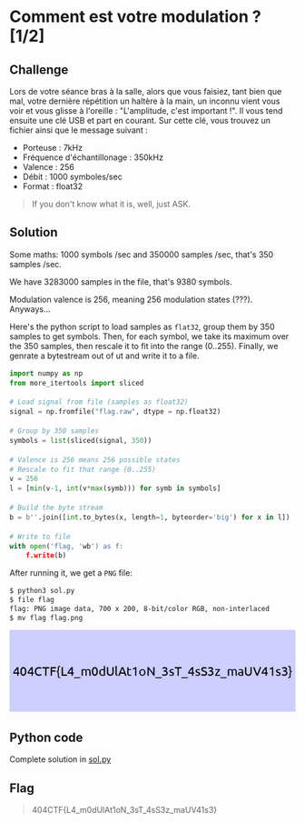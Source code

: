 # Comment est votre modulation ? [1/2]

## Challenge
Lors de votre séance bras à la salle, alors que vous faisiez, tant bien que mal, votre dernière répétition un haltère à la main, un inconnu vient vous voir et vous glisse à l'oreille : "L'amplitude, c'est important !". Il vous tend ensuite une clé USB et part en courant. Sur cette clé, vous trouvez un fichier ainsi que le message suivant :
 
- Porteuse : 7kHz
- Fréquence d'échantillonage : 350kHz
- Valence : 256
- Débit : 1000 symboles/sec
- Format : float32
 
> If you don't know what it is, well, just ASK. 

## Solution
Some maths: 1000 symbols /sec and 350000 samples /sec, that's 350 samples /sec.

We have 3283000 samples in the file, that's 9380 symbols.

Modulation valence is 256, meaning 256 modulation states (???). Anyways...

Here's the python script to load samples as `flat32`, group them by 350 samples to get symbols. Then, for each symbol, we take its maximum over the 350 samples, then rescale it to fit into the range (0..255). Finally, we genrate a bytestream out of ut and write it to a file.

```python
import numpy as np
from more_itertools import sliced

# Load signal from file (samples as float32)
signal = np.fromfile("flag.raw", dtype = np.float32)

# Group by 350 samples
symbols = list(sliced(signal, 350))

# Valence is 256 means 256 possible states
# Rescale to fit that range (0..255)
v = 256
l = [min(v-1, int(v*max(symb))) for symb in symbols]

# Build the byte stream
b = b''.join([int.to_bytes(x, length=1, byteorder='big') for x in l])

# Write to file
with open('flag, 'wb') as f:
    f.write(b)
```

After running it, we get a `PNG` file:
```console
$ python3 sol.py
$ file flag
flag: PNG image data, 700 x 200, 8-bit/color RGB, non-interlaced
$ mv flag flag.png
```

![flag.png](./flag.png)

## Python code
Complete solution in [sol.py](./sol.py)

## Flag
> 404CTF{L4_m0dUlAt1oN_3sT_4sS3z_maUV41s3}
